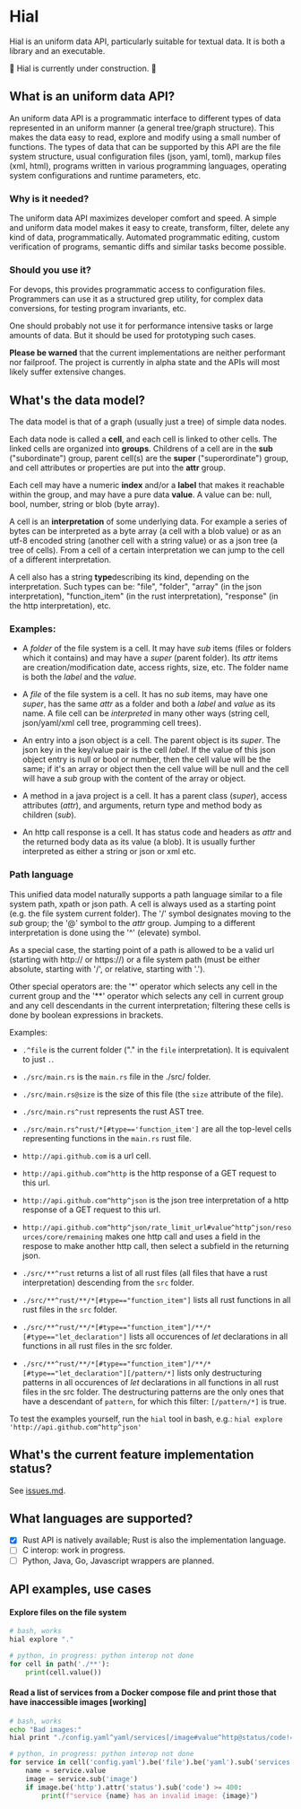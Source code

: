 
# Hial

Hial is an uniform data API, particularly suitable for textual data. It is both a library and an executable.

🚧 Hial is currently under construction. 🚧

## What is an uniform data API?

An uniform data API is a programmatic interface to different types of data represented in an uniform manner (a general tree/graph structure). This makes the data easy to read, explore and modify using a small number of functions. The types of data that can be supported by this API are the file system structure, usual configuration files (json, yaml, toml), markup files (xml, html), programs written in various programming languages, operating system configurations and runtime parameters, etc.

### Why is it needed?

The uniform data API maximizes developer comfort and speed. A simple and uniform data model makes it easy to create, transform, filter, delete any kind of data, programmatically. Automated programmatic editing, custom verification of programs, semantic diffs and similar tasks become possible.

### Should you use it?

For devops, this provides programmatic access to configuration files. Programmers can use it as a structured grep utility, for complex data conversions, for testing program invariants, etc.

One should probably not use it for performance intensive tasks or large amounts of data. But it should be used for prototyping such cases.

**Please be warned** that the current implementations are neither performant nor failproof. The project is currently in alpha state and the APIs will most likely suffer extensive changes.

## What's the data model?

The data model is that of a graph (usually just a tree) of simple data nodes.

Each data node is called a **cell**, and each cell is linked to other cells. The linked cells are organized into **groups**. Childrens of a cell are in the **sub** ("subordinate") group, parent cell(s) are the **super** ("superordinate") group, and cell attributes or properties are put into the **attr** group.

Each cell may have a numeric **index** and/or a **label** that makes it reachable within the group, and may have a pure data **value**. A value can be: null, bool, number, string or blob (byte array).

A cell is an **interpretation** of some underlying data. For example a series of bytes can be interpreted as a byte array (a cell with a blob value) or as an utf-8 encoded string (another cell with a string value) or as a json tree (a tree of cells). From a cell of a certain interpretation we can jump to the cell of a different interpretation.

A cell also has a string **type**describing its kind, depending on the interpretation. Such types can be: "file", "folder", "array" (in the json interpretation), "function_item" (in the rust interpretation), "response" (in the http interpretation), etc.

### Examples:

- A *folder* of the file system is a cell. It may have *sub* items (files or folders which it contains) and may have a *super* (parent folder). Its *attr* items are creation/modification date, access rights, size, etc. The folder name is both the *label* and the *value*.

- A *file* of the file system is a cell. It has no *sub* items, may have one *super*, has the same *attr* as a folder and both a *label* and *value* as its name. A file cell can be *interpreted* in many other ways (string cell, json/yaml/xml cell tree, programming cell trees).

- An entry into a json object is a cell. The parent object is its *super*. The json key in the key/value pair is the cell *label*. If the value of this json object entry is null or bool or number, then the cell value will be the same; if it's an array or object then the cell value will be null and the cell will have a *sub* group with the content of the array or object.

- A method in a java project is a cell. It has a parent class (*super*), access attributes (*attr*), and arguments, return type and method body as children (*sub*).

- An http call response is a cell. It has status code and headers as *attr* and the returned body data as its value (a blob). It is usually further interpreted as either a string or json or xml etc.

### Path language

This unified data model naturally supports a path language similar to a file system path, xpath or json path. A cell is always used as a starting point (e.g. the file system current folder). The '/' symbol designates moving to the *sub* group; the '@' symbol to the *attr* group. Jumping to a different interpretation is done using the '^' (elevate) symbol.

As a special case, the starting point of a path is allowed to be a valid url (starting with http:// or https://) or a file system path (must be either absolute, starting with '/', or relative, starting with '.').

Other special operators are: the '\*' operator which selects any cell in the current group and the '\*\*' operator which selects any cell in current group and any cell descendants in the current interpretation; filtering these cells is done by boolean expressions in brackets.

Examples:

- `.^file` is the current folder ("." in the `file` interpretation). It is equivalent to just `.`.
- `./src/main.rs` is the `main.rs` file in the ./src/ folder.
- `./src/main.rs@size` is the size of this file (the `size` attribute of the file).

- `./src/main.rs^rust` represents the rust AST tree.
- `./src/main.rs^rust/*[#type=='function_item']` are all the top-level cells representing functions in the `main.rs` rust file.

- `http://api.github.com` is a url cell.
- `http://api.github.com^http` is the http response of a GET request to this url.
- `http://api.github.com^http^json` is the json tree interpretation of a http response of a GET request to this url.
- `http://api.github.com^http^json/rate_limit_url#value^http^json/resources/core/remaining` makes one http call and uses a field in the respose to make another http call, then select a subfield in the returning json.

- `./src/**^rust` returns a list of all rust files (all files that have a rust interpretation) descending from the `src` folder.
- `./src/**^rust/**/*[#type=="function_item"]` lists all rust functions in all rust files in the `src` folder.
- `./src/**^rust/**/*[#type=="function_item"]/**/*[#type=="let_declaration"]` lists all occurences of *let* declarations in all functions in all rust files in the src folder.
- `./src/**^rust/**/*[#type=="function_item"]/**/*[#type=="let_declaration"][/pattern/*]` lists only destructuring patterns in all occurences of *let* declarations in all functions in all rust files in the src folder. The destructuring patterns are the only ones that have a descendant of `pattern`, for which this filter: `[/pattern/*]` is true.

To test the examples yourself, run the `hial` tool in bash, e.g.: `hial explore 'http://api.github.com^http^json'`

## What's the current feature implementation status?

See [issues.md](./issues.md).

## What languages are supported?

- [x] Rust API is natively available; Rust is also the implementation language.
- [ ] C interop: work in progress.
- [ ] Python, Java, Go, Javascript wrappers are planned.

## API examples, use cases

#### Explore files on the file system

```bash
# bash, works
hial explore "."
```

```python
# python, in progress: python interop not done
for cell in path('./**'):
    print(cell.value())
```

#### Read a list of services from a Docker compose file and print those that have inaccessible images [working]

```bash
# bash, works
echo "Bad images:"
hial print "./config.yaml^yaml/services[/image#value^http@status/code!=200]/name"
```

```python
# python, in progress: python interop not done
for service in cell('config.yaml').be('file').be('yaml').sub('services'):
    name = service.value
    image = service.sub('image')
    if image.be('http').attr('status').sub('code') >= 400:
        print(f"service {name} has an invalid image: {image}")
```
